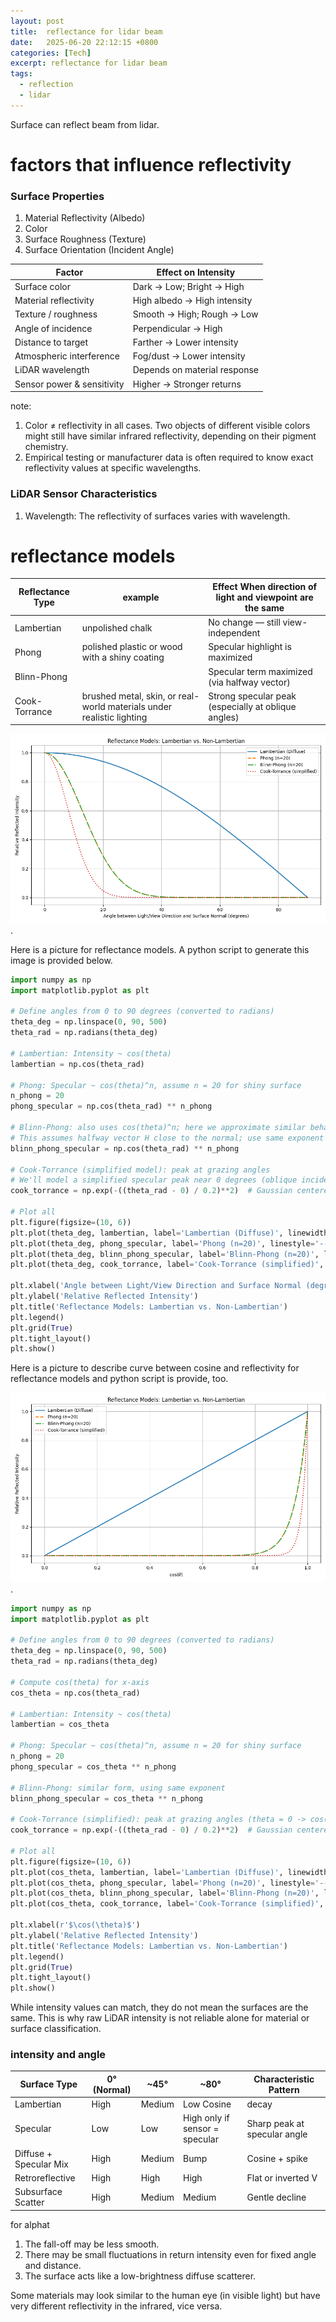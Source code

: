 ```yaml
---
layout: post
title:  reflectance for lidar beam
date:   2025-06-20 22:12:15 +0800
categories: [Tech]
excerpt: reflectance for lidar beam
tags:
  - reflection
  - lidar
---
```


Surface can reflect beam from lidar.

# factors that influence reflectivity

### Surface Properties

1. Material Reflectivity (Albedo)
2. Color
3. Surface Roughness (Texture)
4. Surface Orientation (Incident Angle)

| Factor                     | Effect on Intensity          |
| -------------------------- | ---------------------------- |
| Surface color              | Dark → Low; Bright → High    |
| Material reflectivity      | High albedo → High intensity |
| Texture / roughness        | Smooth → High; Rough → Low   |
| Angle of incidence         | Perpendicular → High         |
| Distance to target         | Farther → Lower intensity    |
| Atmospheric interference   | Fog/dust → Lower intensity   |
| LiDAR wavelength           | Depends on material response |
| Sensor power & sensitivity | Higher → Stronger returns    |

note:

1. Color ≠ reflectivity in all cases. Two objects of different visible colors might still have similar infrared reflectivity, depending on their pigment chemistry.
2. Empirical testing or manufacturer data is often required to know exact reflectivity values at specific wavelengths.

### LiDAR Sensor Characteristics

1. Wavelength: The reflectivity of surfaces varies with wavelength.

# reflectance models

| Reflectance Type | example                                                               | Effect When direction of light and viewpoint are the same |
| ---------------- | --------------------------------------------------------------------- | --------------------------------------------------------- |
| Lambertian       | unpolished chalk                                                      | No change — still view-independent                        |
| Phong            | polished plastic or wood with a shiny coating                         | Specular highlight is maximized                           |
| Blinn-Phong      |                                                                       | Specular term maximized (via halfway vector)              |
| Cook-Torrance    | brushed metal, skin, or real-world materials under realistic lighting | Strong specular peak (especially at oblique angles)       |

![Reflectance Models](/assets/images/posts/reflectance-models/reflectance_models_angle.png).

Here is a picture for reflectance models. A python script to generate this image is provided below.

```python
import numpy as np
import matplotlib.pyplot as plt

# Define angles from 0 to 90 degrees (converted to radians)
theta_deg = np.linspace(0, 90, 500)
theta_rad = np.radians(theta_deg)

# Lambertian: Intensity ~ cos(theta)
lambertian = np.cos(theta_rad)

# Phong: Specular ~ cos(theta)^n, assume n = 20 for shiny surface
n_phong = 20
phong_specular = np.cos(theta_rad) ** n_phong

# Blinn-Phong: also uses cos(theta)^n; here we approximate similar behavior
# This assumes halfway vector H close to the normal; use same exponent for comparison
blinn_phong_specular = np.cos(theta_rad) ** n_phong

# Cook-Torrance (simplified model): peak at grazing angles
# We'll model a simplified specular peak near 0 degrees (oblique incidence)
cook_torrance = np.exp(-((theta_rad - 0) / 0.2)**2)  # Gaussian centered at 0 rad

# Plot all
plt.figure(figsize=(10, 6))
plt.plot(theta_deg, lambertian, label='Lambertian (Diffuse)', linewidth=2)
plt.plot(theta_deg, phong_specular, label='Phong (n=20)', linestyle='--', linewidth=2)
plt.plot(theta_deg, blinn_phong_specular, label='Blinn-Phong (n=20)', linestyle='-.', linewidth=2)
plt.plot(theta_deg, cook_torrance, label='Cook-Torrance (simplified)', linestyle=':', linewidth=2)

plt.xlabel('Angle between Light/View Direction and Surface Normal (degrees)')
plt.ylabel('Relative Reflected Intensity')
plt.title('Reflectance Models: Lambertian vs. Non-Lambertian')
plt.legend()
plt.grid(True)
plt.tight_layout()
plt.show()
```

Here is a picture to describe curve between cosine and reflectivity for reflectance models and python script is provide, too.

![Reflectance Models](/assets/images/posts/reflectance-models/reflectance_models_cos.png).

```python
import numpy as np
import matplotlib.pyplot as plt

# Define angles from 0 to 90 degrees (converted to radians)
theta_deg = np.linspace(0, 90, 500)
theta_rad = np.radians(theta_deg)

# Compute cos(theta) for x-axis
cos_theta = np.cos(theta_rad)

# Lambertian: Intensity ~ cos(theta)
lambertian = cos_theta

# Phong: Specular ~ cos(theta)^n, assume n = 20 for shiny surface
n_phong = 20
phong_specular = cos_theta ** n_phong

# Blinn-Phong: similar form, using same exponent
blinn_phong_specular = cos_theta ** n_phong

# Cook-Torrance (simplified): peak at grazing angles (theta = 0 -> cos(theta) = 1)
cook_torrance = np.exp(-((theta_rad - 0) / 0.2)**2)  # Gaussian centered at 0 rad

# Plot all
plt.figure(figsize=(10, 6))
plt.plot(cos_theta, lambertian, label='Lambertian (Diffuse)', linewidth=2)
plt.plot(cos_theta, phong_specular, label='Phong (n=20)', linestyle='--', linewidth=2)
plt.plot(cos_theta, blinn_phong_specular, label='Blinn-Phong (n=20)', linestyle='-.', linewidth=2)
plt.plot(cos_theta, cook_torrance, label='Cook-Torrance (simplified)', linestyle=':', linewidth=2)

plt.xlabel(r'$\cos(\theta)$')
plt.ylabel('Relative Reflected Intensity')
plt.title('Reflectance Models: Lambertian vs. Non-Lambertian')
plt.legend()
plt.grid(True)
plt.tight_layout()
plt.show()
```

While intensity values can match, they do not mean the surfaces are the same. This is why raw LiDAR intensity is not reliable alone for material or surface classification.

### intensity and angle

| Surface Type           | 0° (Normal) | ~45°   | ~80°                           | Characteristic Pattern       |
| ---------------------- | ----------- | ------ | ------------------------------ | ---------------------------- |
| Lambertian             | High        | Medium | Low Cosine                     | decay                        |
| Specular               | Low         | Low    | High only if sensor = specular | Sharp peak at specular angle |
| Diffuse + Specular Mix | High        | Medium | Bump                           | Cosine + spike               |
| Retroreflective        | High        | High   | High                           | Flat or inverted V           |
| Subsurface Scatter     | High        | Medium | Medium                         | Gentle decline               |

for alphat

1. The fall-off may be less smooth.
2. There may be small fluctuations in return intensity even for fixed angle and distance.
3. The surface acts like a low-brightness diffuse scatterer.

Some materials may look similar to the human eye (in visible light) but have very different reflectivity in the infrared, vice versa.
